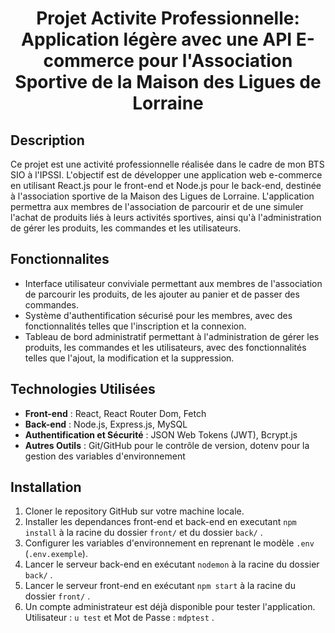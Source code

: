 <h1 align="center">Projet Activite Professionnelle: Application légère avec une API E-commerce pour l'Association Sportive de la Maison des Ligues de Lorraine</h1>

<h2>Description</h2>

Ce projet est une activité professionnelle réalisée dans le cadre de mon BTS SIO à l'IPSSI. L'objectif est de développer 
une application web e-commerce en utilisant React.js pour le front-end et Node.js pour le back-end, destinée à
l'association sportive de la Maison des Ligues de Lorraine. L'application permettra aux membres de l'association de
parcourir et de une simuler l'achat de produits liés à leurs activités sportives, ainsi qu'à l'administration de gérer les
produits, les commandes et les utilisateurs.

<h2>Fonctionnalites</h2>

- Interface utilisateur conviviale permettant aux membres de l'association de parcourir les produits, de les ajouter
au panier et de passer des commandes.
- Système d'authentification sécurisé pour les membres, avec des fonctionnalités telles que l'inscription et la
connexion.
- Tableau de bord administratif permettant à l'administration de gérer les produits, les commandes et les
utilisateurs, avec des fonctionnalités telles que l'ajout, la modification et la suppression.

<h2>Technologies Utilisées</h2>

- **Front-end** : React, React Router Dom, Fetch
- **Back-end** : Node.js, Express.js, MySQL
- **Authentification et Sécurité** : JSON Web Tokens (JWT), Bcrypt.js
- **Autres Outils** : Git/GitHub pour le contrôle de version, dotenv pour la gestion des variables d'environnement

<h2>Installation</h2>

1. Cloner le repository GitHub sur votre machine locale.
2. Installer les dependances front-end et back-end en executant `npm install` à la racine du dossier `front/` et du dossier `back/` .
3. Configurer les variables d'environnement en reprenant le modèle `.env` (`.env.exemple`).
4. Lancer le serveur back-end en exécutant `nodemon` à la racine du dossier `back/` .
5. Lancer le serveur front-end en exécutant `npm start` à la racine du dossier `front/` .
6. Un compte administrateur est déjà disponible pour tester l'application. Utilisateur : `u test` et Mot de Passe : `mdptest` .
